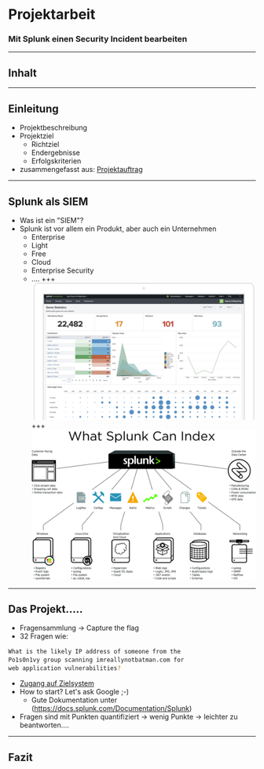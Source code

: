 # Projektarbeit
### Mit Splunk einen Security Incident bearbeiten
---
## Inhalt
---
## Einleitung
* Projektbeschreibung
* Projektziel
  * Richtziel
  * Endergebnisse
  * Erfolgskriterien
* zusammengefasst aus: [Projektauftrag](https://www.dropbox.com/s/yvdk3uvz6mm6o99/Projektbeschreibung.pdf?dl=0)
---
## Splunk als SIEM
* Was ist ein "SIEM"?
* Splunk ist vor allem ein Produkt, aber auch ein Unternehmen
  * Enterprise
  * Light
  * Free
  * Cloud
  * Enterprise Security
  * ....
+++
![Splunk-Overview](assets/img/splunk_overwiev.png)
+++
![Splunk_Enviroment](assets/img/splunk_enviroment.jpg)
---
## Das Projekt.....
* Fragensammlung -> Capture the flag
* 32 Fragen wie: 
```Bash
What is the likely IP address of someone from the 
Po1s0n1vy group scanning imreallynotbatman.com for 
web application vulnerabilities?
```
* [Zugang auf Zielsystem](https://splunk.stoerchl.ch:8000/de-DE/account/login?return_to=%2Fde-DE%2F)
* How to start? Let's ask Google ;-)
  * Gute Dokumentation unter (https://docs.splunk.com/Documentation/Splunk)  
* Fragen sind mit Punkten quantifiziert -> wenig Punkte -> leichter zu beantworten....
---
## Fazit
